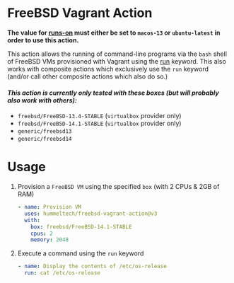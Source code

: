 # FreeBSD Vagrant Action

**The value for [runs-on](https://docs.github.com/en/actions/using-workflows/workflow-syntax-for-github-actions#jobsjob_idruns-on) must either be set to `macos-13` or `ubuntu-latest` in order to use this action.**

This action allows the running of command-line programs via the `bash` shell of FreeBSD VMs provisioned with Vagrant using the [run](https://docs.github.com/en/actions/using-workflows/workflow-syntax-for-github-actions#jobsjob_idstepsrun) keyword. This also works with composite actions which exclusively use the `run` keyword (and/or call other composite actions which also do so.)

#### *This action is currently only tested with these boxes (but will probably also work with others):*
  * `freebsd/FreeBSD-13.4-STABLE` (`virtualbox` provider only)
  * `freebsd/FreeBSD-14.1-STABLE` (`virtualbox` provider only)
  * `generic/freebsd13`
  * `generic/freebsd14`

# Usage
<!-- start usage -->
1. Provision a `FreeBSD VM` using the specified `box` (with 2 CPUs & 2GB of RAM)
    ```yaml
    - name: Provision VM
      uses: hummeltech/freebsd-vagrant-action@v3
      with:
        box: freebsd/FreeBSD-14.1-STABLE
        cpus: 2
        memory: 2048
    ```
2. Execute a command using the `run` keyword
    ```yaml
    - name: Display the contents of /etc/os-release
      run: cat /etc/os-release
    ```
<!-- end usage -->
